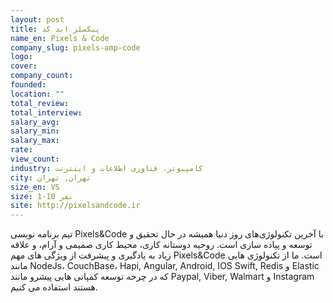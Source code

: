 ```yaml
---
layout: post
title: پیکسلز اند کد
name_en: Pixels & Code
company_slug: pixels-amp-code
logo: 
cover: 
company_count:
founded:
location: ""
total_review: 
total_interview: 
salary_avg: 
salary_min: 
salary_max: 
rate: 
view_count: 
industry: کامپیوتر، فناوری اطلاعات و اینترنت
city: تهران, تهران
size_en: VS
size: 1-10 نفر
site: http://pixelsandcode.ir
---
```


تیم برنامه نویسی Pixels&Code با آخرین تکنولوژی‌های روز دنیا همیشه در حال تحقیق و توسعه و پیاده سازی است.  روحیه دوستانه کاری، محیط کاری صمیمی و آرام، و علاقه زیاد به یادگیری و پیشرفت از ویژگی های مهم Pixels&Code است.   ما از تکنولوژی هایی مانند NodeJs، CouchBase، Hapi, Angular, Android, IOS Swift, Redis و Elastic که در چرخه توسعه کمپانی هایی پیشرو مانند Paypal, Viber, Walmart و Instagram هستند استفاده می کنیم.
